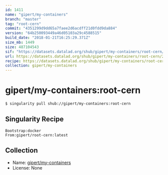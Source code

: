 ```yaml
---
id: 1411
name: "gipert/my-containers"
branch: "master"
tag: "root-cern"
commit: "4351299d9dd65a7faee2d6acdff21d0fdd9da884"
version: "64b250093449a46d05103a29c4588515"
build_date: "2018-01-21T16:25:29.371Z"
size_mb: 1449
size: 487104543
sif: "https://datasets.datalad.org/shub/gipert/my-containers/root-cern/2018-01-21-4351299d-64b25009/64b250093449a46d05103a29c4588515.simg"
url: https://datasets.datalad.org/shub/gipert/my-containers/root-cern/2018-01-21-4351299d-64b25009/
recipe: https://datasets.datalad.org/shub/gipert/my-containers/root-cern/2018-01-21-4351299d-64b25009/Singularity
collection: gipert/my-containers
---
```


# gipert/my-containers:root-cern

```bash
$ singularity pull shub://gipert/my-containers:root-cern
```

## Singularity Recipe

```singularity
Bootstrap:docker
From:gipert/root-cern:latest
```

## Collection

 - Name: [gipert/my-containers](https://github.com/gipert/my-containers)
 - License: None


